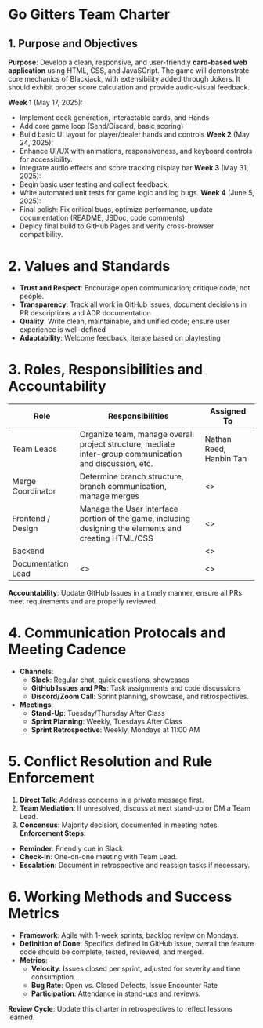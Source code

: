 # Go Gitters Team Charter

## 1. Purpose and Objectives

**Purpose**: Develop a clean, responsive, and user-friendly **card-based web application** using HTML, CSS, and JavaSCript. The game will demonstrate core mechanics of Blackjack, with extensibility added through Jokers. It should exhibit proper score calculation and provide audio-visual feedback.

**Week 1** (May 17, 2025):
- Implement deck generation, interactable cards, and Hands
- Add core game loop (Send/Discard, basic scoring)
- Build basic UI layout for player/dealer hands and controls
**Week 2** (May 24, 2025):
- Enhance UI/UX with animations, responsiveness, and keyboard controls for accessibility.
- Integrate audio effects and score tracking display bar
**Week 3** (May 31, 2025):
- Begin basic user testing and collect feedback.
- Write automated unit tests for game logic and log bugs.
**Week 4** (June 5, 2025):
- Final polish: Fix critical bugs, optimize performance, update documentation (README, JSDoc, code comments)
- Deploy final build to GitHub Pages and verify cross-browser compatibility.

# 2. Values and Standards
- **Trust and Respect**: Encourage open communication; critique code, not people.
- **Transparency**: Track all work in GitHub issues, document decisions in PR descriptions and ADR documentation
- **Quality**: Write clean, maintainable, and unified code; ensure user experience is well-defined
- **Adaptability**: Welcome feedback, iterate based on playtesting

# 3. Roles, Responsibilities and Accountability
| Role | Responsibilities | Assigned To |
|-----|-----|-----|
| Team Leads | Organize team, manage overall project structure, mediate inter-group communication and discussion, etc. | Nathan Reed, Hanbin Tan |
| Merge Coordinator | Determine branch structure, branch communication, manage merges | <> |
| Frontend / Design | Manage the User Interface portion of the game, including designing the elements and creating HTML/CSS | <> |
| Backend |  | <> |
| Documentation Lead | <> | <> |

**Accountability**: Update GitHub Issues in a timely manner, ensure all PRs meet requirements and are properly reviewed.

# 4. Communication Protocals and Meeting Cadence
- **Channels**:
  - **Slack**: Regular chat, quick questions, showcases
  - **GitHub Issues and PRs**: Task assignments and code discussions
  - **Discord/Zoom Call**: Sprint planning, showcase, and retrospectives.
- **Meetings**:
  - **Stand-Up**: Tuesday/Thursday After Class
  - **Sprint Planning**: Weekly, Tuesdays After Class
  - **Sprint Retrospective**: Weekly, Mondays at 11:00 AM

# 5. Conflict Resolution and Rule Enforcement
1. **Direct Talk**: Address concerns in a private message first.
2. **Team Mediation**: If unresolved, discuss at next stand-up or DM a Team Lead.
3. **Concensus**: Majority decision, documented in meeting notes.
**Enforcement Steps**:
- **Reminder**: Friendly cue in Slack.
- **Check-In**: One-on-one meeting with Team Lead.
- **Escalation**: Document in retrospective and reassign tasks if necessary.

# 6. Working Methods and Success Metrics
- **Framework**: Agile with 1-week sprints, backlog review on Mondays.
- **Definition of Done**: Specifics defined in GitHub Issue, overall the feature code should be complete, tested, reviewed, and merged.
- **Metrics**:
  - **Velocity**: Issues closed per sprint, adjusted for severity and time consumption.
  - **Bug Rate**: Open vs. Closed Defects, Issue Encounter Rate
  - **Participation**: Attendance in stand-ups and reviews.


**Review Cycle**: Update this charter in retrospectives to reflect lessons learned.
